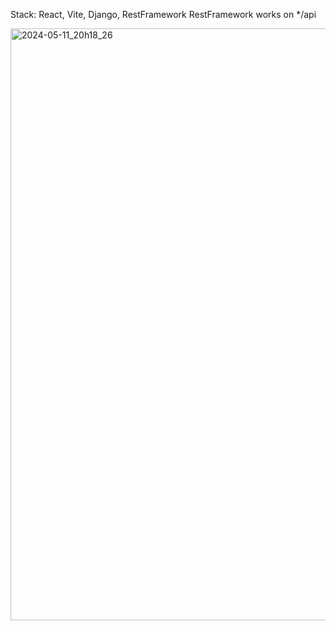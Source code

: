 Stack: React, Vite, Django, RestFramework
RestFramework works on */api

<img width="947" alt="2024-05-11_20h18_26" src="https://github.com/Armored-Wolves/wolf-skin/assets/45716437/a80e93a4-71c5-43d7-988f-182a0199eaa4">
